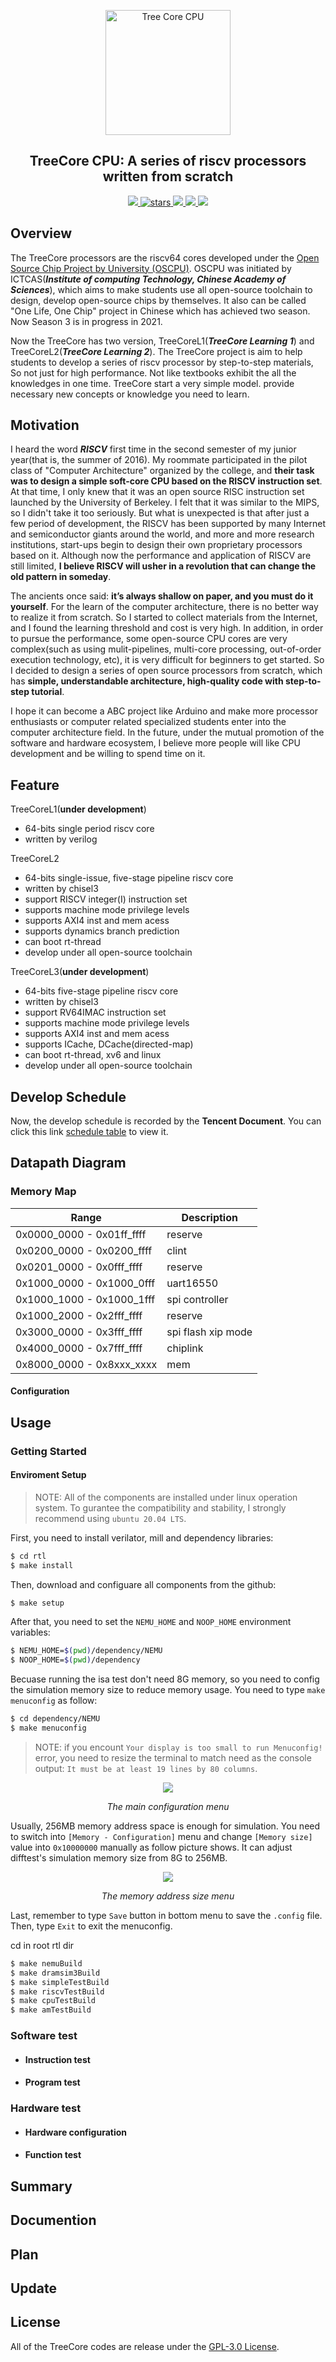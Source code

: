 <p align="center">
    <img width="200px" src="./.images/tree_core_logo.svg" align="center" alt="Tree Core CPU" />
    <h2 align="center">TreeCore CPU: A series of riscv processors written from scratch</h2>
</p>
<p align="center">
    <a href="./LICENSE">
      <img src="https://img.shields.io/github/license/microdynamics-cpu/tree_core_cpu?color=brightgreen&logo=github&style=flat-square">
    </a>
    <a href="https://github.com/microdynamics-cpu/tree-core-cpu">
      <img alt="stars" src="https://img.shields.io/github/stars/microdynamics-cpu/tree_core_cpu?color=blue&style=flat-square" />
    </a>
    <a href="https://github.com/microdynamics-cpu/tree-core-cpu">
      <img src="https://img.shields.io/badge/total%20lines-7k-red?style=flat-square">
    </a>
    <a href="https://github.com/OSCPU">
      <img src="https://img.shields.io/badge/sim%20framework-verilator%20NEMU%20difftest-red?style=flat-square">
  </a>
    <a href="./CONTRIBUTING.md">
      <img src="https://img.shields.io/badge/contribution-welcome-brightgreen?style=flat-square">
    </a>
</p>


## Overview
The TreeCore processors are the riscv64 cores developed under the [Open Source Chip Project by University (OSCPU)](https://github.com/OSCPU). OSCPU was initiated by ICTCAS(**_Institute of computing Technology, Chinese Academy of Sciences_**), which aims to make students use all open-source toolchain to design, develop open-source chips by themselves. It also can be called "One Life, One Chip" project in Chinese which has achieved two season. Now Season 3 is in progress in 2021.

Now the TreeCore has two version, TreeCoreL1(**_TreeCore Learning 1_**) and TreeCoreL2(**_TreeCore Learning 2_**). The TreeCore project is aim to help students to develop a series of riscv processor by step-to-step materials, So not just for high performance. Not like textbooks exhibit the all the knowledges in one time. TreeCore start a very simple model. provide necessary new concepts or knowledge you need to learn.


## Motivation
I heard the word **_RISCV_** first time in the second semester of my junior year(that is, the summer of 2016). My roommate participated in the pilot class of "Computer Architecture" organized by the college, and **their task was to design a simple soft-core CPU based on the RISCV instruction set**. At that time, I only knew that it was an open source RISC instruction set launched by the University of Berkeley. I felt that it was similar to the MIPS, so I didn't take it too seriously. But what is unexpected is that after just a few period of development, the RISCV has been supported by many Internet and semiconductor giants around the world, and more and more research institutions, start-ups begin to design their own proprietary processors based on it. Although now the performance and application of RISCV are still limited, **I believe RISCV will usher in a revolution that can change the old pattern in someday**.

The ancients once said: **it’s always shallow on paper, and you must do it yourself**. For the learn of the computer architecture, there is no better way to realize it from scratch. So I started to collect materials from the Internet, and I found the learning threshold and cost is very high. In addition, in order to pursue the performance, some open-source CPU cores are very complex(such as using mulit-pipelines, multi-core processing, out-of-order execution technology, etc), it is very difficult for beginners to get started. So I decided to design a series of open source processors from scratch, which has **simple, understandable architecture, high-quality code with step-to-step tutorial**.

I hope it can become a ABC project like Arduino and make more processor enthusiasts or computer related specialized students enter into the computer architecture field. In the future, under the mutual promotion of the software and hardware ecosystem, I believe more people will like CPU development and be willing to spend time on it.

## Feature
TreeCoreL1(**under development**)
* 64-bits single period riscv core
* written by verilog

TreeCoreL2
* 64-bits single-issue, five-stage pipeline riscv core
* written by chisel3
* support RISCV integer(I) instruction set
* supports machine mode privilege levels
* supports AXI4 inst and mem acess
* supports dynamics branch prediction
* can boot rt-thread
* develop under all open-source toolchain

TreeCoreL3(**under development**)
* 64-bits five-stage pipeline riscv core
* written by chisel3
* support RV64IMAC instruction set
* supports machine mode privilege levels
* supports AXI4 inst and mem acess
* supports ICache, DCache(directed-map)
* can boot rt-thread, xv6 and linux
* develop under all open-source toolchain

## Develop Schedule
Now, the develop schedule is recorded by the **Tencent Document**. You can click this link [schedule table](https://docs.qq.com/sheet/DY3lORW5Pa3pLRFpT?newPad=1&newPadType=clone&tab=BB08J2) to view it.

## Datapath Diagram

### Memory Map

| Range                     | Description                                         |
| ------------------------- | --------------------------------------------------- |
| 0x0000_0000 - 0x01ff_ffff | reserve                                             |
| 0x0200_0000 - 0x0200_ffff | clint                                               |
| 0x0201_0000 - 0x0fff_ffff | reserve                                             |
| 0x1000_0000 - 0x1000_0fff | uart16550                                           |
| 0x1000_1000 - 0x1000_1fff | spi controller                                      |
| 0x1000_2000 - 0x2fff_ffff | reserve                                             |
| 0x3000_0000 - 0x3fff_ffff | spi flash xip mode                                  |
| 0x4000_0000 - 0x7fff_ffff | chiplink                                            |
| 0x8000_0000 - 0x8xxx_xxxx | mem                                                 |

#### Configuration

## Usage

### Getting Started
#### Enviroment Setup
> NOTE: All of the components are installed under linux operation system. To gurantee the compatibility and stability, I strongly recommend using `ubuntu 20.04 LTS`.

First, you need to install verilator, mill and dependency libraries:
```bash
$ cd rtl
$ make install
```
Then, download and configuare all components from the github:
```bash
$ make setup
```
After that, you need to set the `NEMU_HOME` and `NOOP_HOME` environment variables:
```bash
$ NEMU_HOME=$(pwd)/dependency/NEMU
$ NOOP_HOME=$(pwd)/dependency
```

Becuase running the isa test don't need 8G memory, so you need to config the simulation memory size to reduce memory usage. You need to type  `make menuconfig` as follow:

```bash
$ cd dependency/NEMU
$ make menuconfig
```
> NOTE: if you encount `Your display is too small to run Menuconfig!` error, you need to resize the terminal to match need as the console output: `It must be at least 19 lines by 80 columns`.

<p align="center">
 <img src="https://raw.githubusercontent.com/microdynamics-cpu/tree-core-cpu-res/main/nemu-build.png"/>
 <p align="center">
  <em>The main configuration menu</em>
 </p>
</p>

Usually, 256MB memory address space is enough for simulation. You need to switch into `[Memory - Configuration]` menu and change `[Memory size]` value into `0x10000000` manually as follow picture shows. It can adjust difftest's simulation memory size from 8G to 256MB.

<p align="center">
 <img src="https://raw.githubusercontent.com/microdynamics-cpu/tree-core-cpu-res/main/nemu-build-mem.png"/>
 <p align="center">
  <em>The memory address size menu</em>
 </p>
</p>

Last, remember to type `Save` button in bottom menu to save the `.config` file. Then, type `Exit` to exit the menuconfig.

cd in root rtl dir
```bash
$ make nemuBuild
$ make dramsim3Build
$ make simpleTestBuild
$ make riscvTestBuild
$ make cpuTestBuild
$ make amTestBuild
```

### Software test

- #### Instruction test

- #### Program test

### Hardware test

- #### Hardware configuration

- #### Function test

## Summary

## Documention

## Plan

## Update

## License
All of the TreeCore codes are release under the [GPL-3.0 License](LICENSE).

